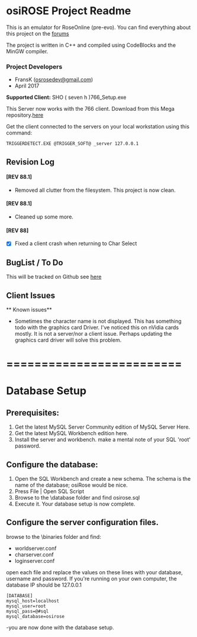 osiROSE Project Readme
=========================
This is an emulator for RoseOnline (pre-evo).
You can find everything about this project on the [forums](http://forum.dev-osrose.com/viewforum.php?f=22&sid=2412f221f4fecf90b46ed994534d6985)

The project is written in C++ and compiled using CodeBlocks and the MinGW compiler. 

### Project Developers
- FransK  (osrosedev@gmail.com)
- April 2017

**Supported Client:** SHO ( seven h )766_Setup.exe


This Server now works with the 766 client. Download from this Mega repository.[here](https://mega.nz/#F!8AkG3TzJ!6eoMc65tHmF_d_6nAvf8ZA)

Get the client connected to the servers on your local workstation using this command:
```
TRIGGERDETECT.EXE @TRIGGER_SOFT@ _server 127.0.0.1
```

## Revision Log
#### [REV 88.1] 
* Removed all clutter from the filesystem. This project is now clean.
#### [REV 88.1]
* Cleaned up some more.
#### [REV 88]
-[x] Fixed a client crash when returning to Char Select	

## BugList / To Do 
This will be tracked on Github see [here](https://github.com/osRoseDev/osiRose/issues)

## Client Issues
** Known issues**
- Sometimes the character name is not displayed. This has something todo with the graphics card Driver. I've noticed this on nVidia cards mostly. It is not a server/nor a client issue. Perhaps updating the graphics card driver will solve this problem.

=========================
=========================
# Database Setup
## Prerequisites:

1) Get the latest MySQL Server Community edition of MySQL Server Here.
2) Get the latest MySQL Workbench edition here.
3) Install the server and workbench. make a mental note of your SQL 'root' password.


## Configure the database:
1) Open the SQL Workbench and create a new schema. The schema is the name of the database; osiRose would be nice.
2) Press File | Open SQL Script
3) Browse to the \database folder and find osirose.sql
4) Execute it. Your database setup is now complete.

## Configure the server configuration files.
browse to the \binaries folder and find:
- worldserver.conf
- charserver.conf
- loginserver.conf

open each file and replace the values on these lines with your database, username and password.
If you're running on your own computer, the database IP should be 127.0.0.1
```
[DATABASE]
mysql_host=localhost
mysql_user=root
mysql_pass=@#sql
mysql_database=osirose
````

-you are now done with the database setup.
